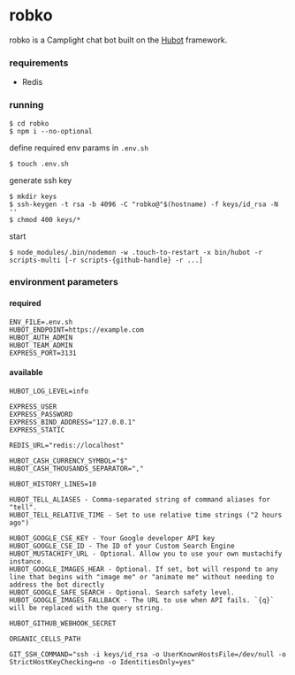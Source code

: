 # robko

robko is a Camplight chat bot built on the [Hubot][hubot] framework.

[hubot]: http://hubot.github.com

### requirements

* Redis

### running

    $ cd robko
    $ npm i --no-optional

define required env params in `.env.sh`

    $ touch .env.sh

generate ssh key

    $ mkdir keys
    $ ssh-keygen -t rsa -b 4096 -C "robko@"$(hostname) -f keys/id_rsa -N ''
    $ chmod 400 keys/*

start

    $ node_modules/.bin/nodemon -w .touch-to-restart -x bin/hubot -r scripts-multi [-r scripts-{github-handle} -r ...]

### environment parameters

#### required

    ENV_FILE=.env.sh
    HUBOT_ENDPOINT=https://example.com
    HUBOT_AUTH_ADMIN
    HUBOT_TEAM_ADMIN
    EXPRESS_PORT=3131

#### available

    HUBOT_LOG_LEVEL=info

    EXPRESS_USER
    EXPRESS_PASSWORD
    EXPRESS_BIND_ADDRESS="127.0.0.1"
    EXPRESS_STATIC

    REDIS_URL="redis://localhost"

    HUBOT_CASH_CURRENCY_SYMBOL="$"
    HUBOT_CASH_THOUSANDS_SEPARATOR=","

    HUBOT_HISTORY_LINES=10

    HUBOT_TELL_ALIASES - Comma-separated string of command aliases for "tell".
    HUBOT_TELL_RELATIVE_TIME - Set to use relative time strings ("2 hours ago")

    HUBOT_GOOGLE_CSE_KEY - Your Google developer API key
    HUBOT_GOOGLE_CSE_ID - The ID of your Custom Search Engine
    HUBOT_MUSTACHIFY_URL - Optional. Allow you to use your own mustachify instance.
    HUBOT_GOOGLE_IMAGES_HEAR - Optional. If set, bot will respond to any line that begins with "image me" or "animate me" without needing to address the bot directly
    HUBOT_GOOGLE_SAFE_SEARCH - Optional. Search safety level.
    HUBOT_GOOGLE_IMAGES_FALLBACK - The URL to use when API fails. `{q}` will be replaced with the query string.

    HUBOT_GITHUB_WEBHOOK_SECRET

    ORGANIC_CELLS_PATH

    GIT_SSH_COMMAND="ssh -i keys/id_rsa -o UserKnownHostsFile=/dev/null -o StrictHostKeyChecking=no -o IdentitiesOnly=yes"
